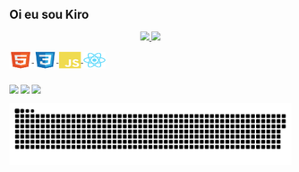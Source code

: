 ## Oi eu sou Kiro
<div align="center">
  <a href="https://github.com/Kiro-tagama">
  <img height="180em" src="https://github-readme-stats.vercel.app/api?username=Kiro-tagama&show_icons=true&theme=dark&include_all_commits=true&count_private=true"/>
  <img height="180em" src="https://github-readme-stats.vercel.app/api/top-langs/?username=Kiro-tagama&layout=compact&langs_count=7&theme=dark"/>
</div>
<div style="display: inline_block"><br>
  <img align="center" alt="kiro-HTML" height="30" width="40" src="https://raw.githubusercontent.com/devicons/devicon/master/icons/html5/html5-original.svg">
  <img align="center" alt="kiro-CSS" height="30" width="40" src="https://raw.githubusercontent.com/devicons/devicon/master/icons/css3/css3-original.svg">
  <img align="center" alt="kiro-Js" height="30" width="40" src="https://raw.githubusercontent.com/devicons/devicon/master/icons/javascript/javascript-plain.svg">
  <img align="center" alt="kiro-React" height="30" width="40" src="https://raw.githubusercontent.com/devicons/devicon/master/icons/react/react-original.svg">
</div>
  
  ##
 
<div> 
  <a href="https://rodrigol.netlify.app/" target="_blank"><img src="https://img.shields.io/badge/%3C%2F%3E-Rodrigo-gray?style=for-the-badge&logoColor=white" target="_blank"></a>
  <a href="https://www.instagram.com/rodrigo_kiro_/" target="_blank"><img src="https://img.shields.io/badge/-Instagram-%23E4405F?style=for-the-badge&logo=instagram&logoColor=white" target="_blank"></a>
<!--<a href="https://discord.gg/" target="_blank"><img src="https://img.shields.io/badge/Discord-7289DA?style=for-the-badge&logo=discord&logoColor=white" target="_blank"></a>--> 
  <a href="https://www.linkedin.com/in/rodrigo-l-297a43190/" target="_blank"><img src="https://img.shields.io/badge/-LinkedIn-%230077B5?style=for-the-badge&logo=linkedin&logoColor=white" target="_blank"></a> 
 
  ![Snake animation](https://github.com/Kiro-tagama/Kiro-tagama/blob/output/github-contribution-grid-snake.svg)
 
</div>
